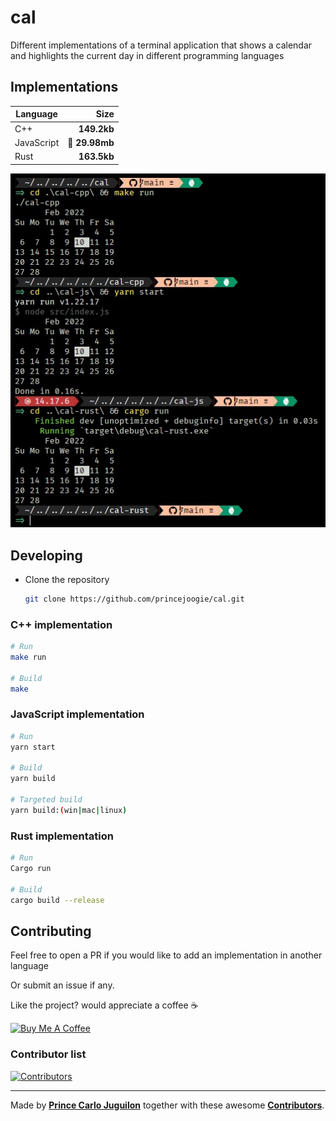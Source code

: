 # cal

Different implementations of a terminal application that shows a calendar and highlights the current day in different programming languages

## Implementations

| Language   |          Size |
| ---------- | ------------: |
| C++        |   **149.2kb** |
| JavaScript | 🤣 **29.98mb** |
| Rust       |   **163.5kb** |

![img](sc.jpg)

## Developing

- Clone the repository

  ```bash
  git clone https://github.com/princejoogie/cal.git
  ```

### C++ implementation

```bash
# Run
make run

# Build
make
```

### JavaScript implementation

```bash
# Run
yarn start

# Build
yarn build

# Targeted build
yarn build:(win|mac|linux)
```

### Rust implementation

```bash
# Run
Cargo run

# Build
cargo build --release
```

## Contributing

Feel free to open a PR if you would like to add an implementation in another language

Or submit an issue if any.

Like the project? would appreciate a coffee ☕

[![Buy Me A Coffee](https://www.buymeacoffee.com/assets/img/custom_images/orange_img.png)](https://www.buymeacoffee.com/princejoogie)

### Contributor list

[![Contributors](https://contrib.rocks/image?repo=princejoogie/cal)](https://github.com/princejoogie/cal/graphs/contributors)

---

Made by [**Prince Carlo Juguilon**](https://princecaarlo.tech/) together with these awesome [**Contributors**](https://github.com/princejoogie/cal/graphs/contributors).
